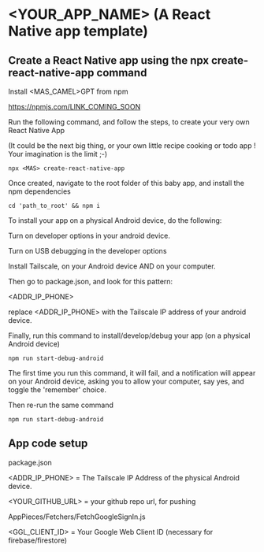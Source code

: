 # <YOUR_APP_NAME> (A React Native app template)

## Create a React Native app using the npx <MAS> create-react-native-app command

Install <MAS_CAMEL>GPT from npm

https://npmjs.com/LINK_COMING_SOON

Run the following command, and follow the steps, to create your very own React Native App

(It could be the next big thing, or your own little recipe cooking or todo app ! Your imagination is the limit ;-)

```
npx <MAS> create-react-native-app
```

Once created, navigate to the root folder of this baby app, and install the npm dependencies

```
cd 'path_to_root' && npm i
```

To install your app on a physical Android device, do the following:

Turn on developer options in your android device.

Turn on USB debugging in the developer options

Install Tailscale, on your Android device AND on your computer.

Then go to package.json, and look for this pattern:

<ADDR_IP_PHONE>

replace <ADDR_IP_PHONE> with the Tailscale IP address of your android device.

Finally, run this command to install/develop/debug your app (on a physical Android device)

```
npm run start-debug-android
```

The first time you run this command, it will fail, and a notification will appear on your Android device, asking you to allow your computer, say yes, and toggle the 'remember' choice.

Then re-run the same command

```
npm run start-debug-android
```

## App code setup 

package.json

<ADDR_IP_PHONE> = The Tailscale IP Address of the physical Android device.

<YOUR_GITHUB_URL> = your github repo url, for pushing 

AppPieces/Fetchers/FetchGoogleSignIn.js

<GGL_CLIENT_ID> = Your Google Web Client ID (necessary for firebase/firestore)

